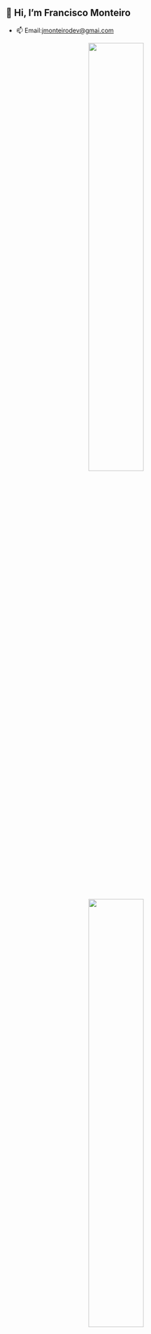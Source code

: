   ## 👋 Hi, I’m Francisco Monteiro
- 📫 Email:jmonteirodev@gmai.com

<div align="center">
  <a href="https://github.com/jmonteirodev">
  <img  width="50%" src="https://github-readme-stats.vercel.app/api?username=jmonteirodev&show_icons=true&theme=dracula&include_all_commits=true&count_private=true"/>
  <img width="50%" src="https://github-readme-stats.vercel.app/api/top-langs/?username=jmonteirodev&layout=compact&langs_count=7&theme=dracula"/>
</div>

##

#### Top Repositories
  
<div> 
  <a href = "mailto:jmonteirodev@gmail.com"><img src="https://img.shields.io/badge/-Gmail-%23333?style=for-the-badge&logo=gmail&logoColor=white" target="_blank"></a>  
</div>
